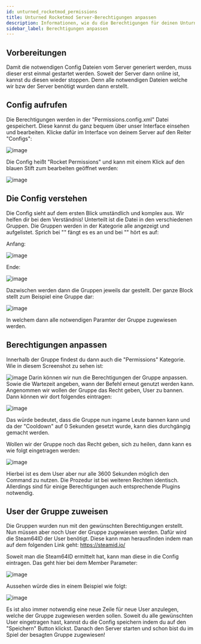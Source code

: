 ```yaml
---
id: unturned_rocketmod_permissions
title: Unturned Rocketmod Server-Berechtigungen anpassen
description: Informationen, wie du die Berechtigungen für deinen Unturned Rocketmod Server von ZAP-Hosting anpassen kannst - ZAP-Hosting.com Dokumentationen
sidebar_label: Berechtigungen anpassen
---
```


## Vorbereitungen
Damit die notwendigen Config Dateien vom Server generiert werden, muss dieser erst einmal gestartet werden.
Soweit der Server dann online ist, kannst du diesen wieder stoppen.
Denn alle notwendigen Dateien welche wir bzw der Server benötigt wurden dann erstellt.

## Config aufrufen
Die Berechtigungen werden in der "Permissions.config.xml" Datei gespeichert.
Diese kannst du ganz bequem über unser Interface einsehen und bearbeiten.
Klicke dafür im Interface von deinem Server auf den Reiter "Configs":

![image](https://user-images.githubusercontent.com/26007280/189910011-6a448142-8108-418c-9d2a-bfede69fa92c.png)

Die Config heißt "Rocket Permissions" und kann mit einem Klick auf den blauen Stift zum bearbeiten geöffnet werden:

![image](https://user-images.githubusercontent.com/26007280/189910042-bb63f6a3-dd1a-423d-8fbf-6cca37d43de0.png)

## Die Config verstehen
Die Config sieht auf dem ersten Blick umständlich und komplex aus.
Wir helfen dir bei dem Verständnis!
Unterteilt ist die Datei in den verschiedenen Gruppen.
Die Gruppen werden in der <groups> </groups> Kategorie alle angezeigt und aufgelistet.
Sprich bei "<groups>" fängt es es an und bei "</groups>" hört es auf:

Anfang:

![image](https://user-images.githubusercontent.com/26007280/189910065-de793d66-65cc-4b23-a9f7-e760d9e29b32.png)

Ende:

![image](https://user-images.githubusercontent.com/26007280/189910098-962f2242-ad13-4d26-80c0-3dbff0522592.png)

Dazwischen werden dann die Gruppen jeweils dar gestellt.
Der ganze Block stellt zum Beispiel eine Gruppe dar:

![image](https://user-images.githubusercontent.com/26007280/189910133-6798b345-dac5-4aba-819c-52f5d914a2b2.png)

In welchem dann alle notwendigen Paramter der Gruppe zugewiesen werden.

## Berechtigungen anpassen
Innerhalb der Gruppe findest du dann auch die "Permissions" Kategorie.
Wie in diesem Screenshot zu sehen ist:

![image](https://user-images.githubusercontent.com/26007280/189910171-d5b9e4f7-a477-4685-9b4b-952a669c750c.png)
Darin können wir nun die Berechtigungen der Gruppe anpassen.
Sowie die Wartezeit angeben, wann der Befehl erneut genutzt werden kann.
Angenommen wir wollen der Gruppe das Recht geben, User zu bannen.
Dann können wir dort folgendes eintragen:

![image](https://user-images.githubusercontent.com/26007280/189910233-96dd5565-6ecb-47f4-808f-3814ecb9bc0c.png)

Das würde bedeutet, dass die Gruppe nun ingame Leute bannen kann und da der "Cooldown" auf 0 Sekunden gesetzt wurde, kann dies durchgängig gemacht werden.

Wollen wir der Gruppe noch das Recht geben, sich zu heilen, dann kann es wie folgt eingetragen werden:

![image](https://user-images.githubusercontent.com/26007280/189917800-ed999eec-8d02-4de2-beca-f9f504440e23.png)

Hierbei ist es dem User aber nur alle 3600 Sekunden möglich den Command zu nutzen.
Die Prozedur ist bei weiteren Rechten identisch.
Allerdings sind für einige Berechtigungen auch entsprechende Plugins notwendig.

## User der Gruppe zuweisen
Die Gruppen wurden nun mit den gewünschten Berechtigungen erstellt.
Nun müssen aber noch User der Gruppe zugewiesen werden.
Dafür wird die Steam64ID der User benötigt.
Diese kann man herausfinden indem man auf dem folgenden Link geht:
https://steamid.io/

Soweit man die Steam64ID ermittelt hat, kann man diese in die Config eintragen.
Das geht hier bei dem Member Parameter:

![image](https://user-images.githubusercontent.com/26007280/189917841-cfd09751-4d05-4a12-94a9-6b104a187685.png)

Aussehen würde dies in einem Beispiel wie folgt:

![image](https://user-images.githubusercontent.com/26007280/189917875-d17129e4-b0ba-42d4-a6bf-8fb31bd4c424.png)

Es ist also immer notwendig eine neue Zeile für neue User anzulegen, welche der Gruppe zugewiesen werden sollen.
Soweit du alle gewünschten User eingetragen hast, kannst du die Config speichern indem du auf den "Speichern" Button klickst.
Danach den Server starten und schon bist du im Spiel der besagten Gruppe zugewiesen!
